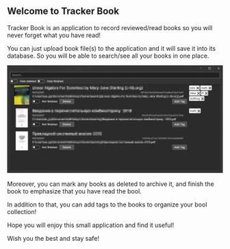 ## Welcome to Tracker Book

Tracker Book is an application to record reviewed/read books so you will never forget what you have read!

You can just upload book file(s) to the application and it will save it into its database. So you will be able to search/see all your books in one place.

![img](https://github.com/TrackerBook/TrackerBook.github.io/blob/main/trackerbook.png?raw=true)

Moreover, you can mark any books as deleted to archive it, and finish the book to emphasize that you have read the bool.

In addition to that, you can add tags to the books to organize your bool collection!

Hope you will enjoy this small application and find it useful!

Wish you the best and stay safe!
